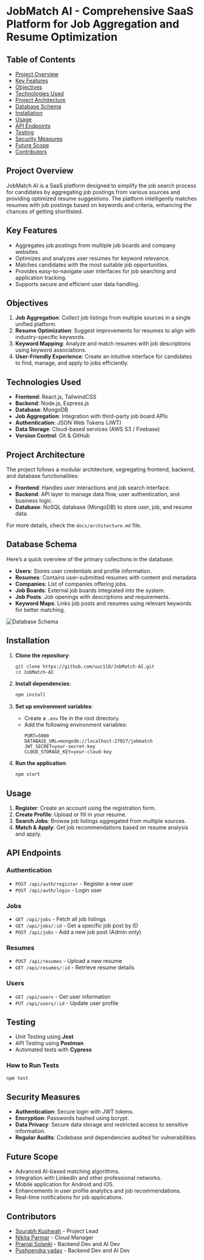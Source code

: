 # **JobMatch AI - Comprehensive SaaS Platform for Job Aggregation and Resume Optimization**

## **Table of Contents**
- [Project Overview](#project-overview)
- [Key Features](#key-features)
- [Objectives](#objectives)
- [Technologies Used](#technologies-used)
- [Project Architecture](#project-architecture)
- [Database Schema](#database-schema)
- [Installation](#installation)
- [Usage](#usage)
- [API Endpoints](#api-endpoints)
- [Testing](#testing)
- [Security Measures](#security-measures)
- [Future Scope](#future-scope)
- [Contributors](#contributors)

## **Project Overview**
JobMatch AI is a SaaS platform designed to simplify the job search process for candidates by aggregating job postings from various sources and providing optimized resume suggestions. The platform intelligently matches resumes with job postings based on keywords and criteria, enhancing the chances of getting shortlisted.

## **Key Features**
- Aggregates job postings from multiple job boards and company websites.
- Optimizes and analyzes user resumes for keyword relevance.
- Matches candidates with the most suitable job opportunities.
- Provides easy-to-navigate user interfaces for job searching and application tracking.
- Supports secure and efficient user data handling.

## **Objectives**
1. **Job Aggregation**: Collect job listings from multiple sources in a single unified platform.
2. **Resume Optimization**: Suggest improvements for resumes to align with industry-specific keywords.
3. **Keyword Mapping**: Analyze and match resumes with job descriptions using keyword associations.
4. **User-Friendly Experience**: Create an intuitive interface for candidates to find, manage, and apply to jobs efficiently.

## **Technologies Used**
- **Frontend**: React.js, TailwindCSS
- **Backend**: Node.js, Express.js
- **Database**: MongoDB
- **Job Aggregation**: Integration with third-party job board APIs
- **Authentication**: JSON Web Tokens (JWT)
- **Data Storage**: Cloud-based services (AWS S3 / Firebase)
- **Version Control**: Git & GitHub

## **Project Architecture**
The project follows a modular architecture, segregating frontend, backend, and database functionalities:

- **Frontend**: Handles user interactions and job search interface.
- **Backend**: API layer to manage data flow, user authentication, and business logic.
- **Database**: NoSQL database (MongoDB) to store user, job, and resume data.
  
For more details, check the `docs/architecture.md` file.

## **Database Schema**
Here’s a quick overview of the primary collections in the database:

- **Users**: Stores user credentials and profile information.
- **Resumes**: Contains user-submitted resumes with content and metadata.
- **Companies**: List of companies offering jobs.
- **Job Boards**: External job boards integrated into the system.
- **Job Posts**: Job openings with descriptions and requirements.
- **Keyword Maps**: Links job posts and resumes using relevant keywords for better matching.

![Database Schema](path-to-your-image.png) 

## **Installation**

1. **Clone the repository**:
   ```bash
   git clone https://github.com/uuc110/JobMatch-AI.git
   cd JobMatch-AI
   ```

2. **Install dependencies**:
   ```bash
   npm install
   ```

3. **Set up environment variables**:
   - Create a `.env` file in the root directory.
   - Add the following environment variables:
     ```plaintext
     PORT=5000
     DATABASE_URL=mongodb://localhost:27017/jobmatch
     JWT_SECRET=your-secret-key
     CLOUD_STORAGE_KEY=your-cloud-key
     ```

4. **Run the application**:
   ```bash
   npm start
   ```

## **Usage**
1. **Register**: Create an account using the registration form.
2. **Create Profile**: Upload or fill in your resume.
3. **Search Jobs**: Browse job listings aggregated from multiple sources.
4. **Match & Apply**: Get job recommendations based on resume analysis and apply.

## **API Endpoints**
### **Authentication**
- `POST /api/auth/register` - Register a new user
- `POST /api/auth/login` - Login user

### **Jobs**
- `GET /api/jobs` - Fetch all job listings
- `GET /api/jobs/:id` - Get a specific job post by ID
- `POST /api/jobs` - Add a new job post (Admin only)

### **Resumes**
- `POST /api/resumes` - Upload a new resume
- `GET /api/resumes/:id` - Retrieve resume details

### **Users**
- `GET /api/users` - Get user information
- `PUT /api/users/:id` - Update user profile

## **Testing**
- Unit Testing using **Jest**
- API Testing using **Postman**
- Automated tests with **Cypress**

### **How to Run Tests**
   ```bash
   npm test
   ```

## **Security Measures**
- **Authentication**: Secure login with JWT tokens.
- **Encryption**: Passwords hashed using bcrypt.
- **Data Privacy**: Secure data storage and restricted access to sensitive information.
- **Regular Audits**: Codebase and dependencies audited for vulnerabilities.

## **Future Scope**
- Advanced AI-based matching algorithms.
- Integration with LinkedIn and other professional networks.
- Mobile application for Android and iOS.
- Enhancements in user profile analytics and job recommendations.
- Real-time notifications for job applications.

## **Contributors**
- [Sourabh Kushwah](https://github.com/uuc110) - Project Lead
- [Nikita Parmar](https://github.com/Nikitaparmar04) - Cloud Manager
- [Pranjal Solanki](https://github.com/Pranjal1713) - Backend Dev and AI Dev
- [Pushpendra yadav](https://github.com/XYZ) - Backend Dev and AI Dev
